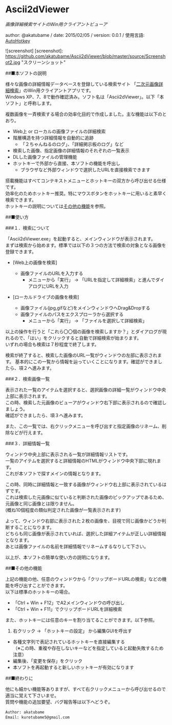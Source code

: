# Ascii2dViewer
*画像詳細検索サイトのWin用クライアントビューア*

author: @akatubame
/ date: 2015/02/05
/ version: 0.0.1
/ 使用言語: [AutoHotkey](http://ahkwiki.net/Top)

![screenshot]
[screenshot]: https://github.com/akatubame/Ascii2dViewer/blob/master/source/Screenshot2.jpg "スクリーンショット"

##■本ソフトの説明

様々な画像の詳細情報データベースを登録している検索サイト
「[二次元画像詳細検索](http://www.ascii2d.net/imagesearch)」のWin用クライアントアプリです。  
Windows XP、7、8で動作確認済み。ソフト名は「Ascii2dViewer」。以下「本ソフト」と呼称します。

複数画像を一斉検索する場合の効率化目的で作成しました。主な機能は以下のとおり。

- Web上 or ローカルの画像ファイルの詳細検索
- 階層構造を持つ詳細情報を自動的に追跡
    - 「２ちゃんねるのログ」、「詳細掲示板のログ」など
- 検索した画像、指定画像の詳細情報のそれぞれの一覧表示
- DLした画像ファイルの管理機能
- ホットキーで外部から直接、本ソフトの機能を呼出し
    - ブラウザなど外部ウィンドウで選択したURLを直接検索できます

搭載機能はすべてコンテキストメニューとホットキーの双方から呼び出せる仕様です。  
効率化のためホットキー推奨。特にマウスボタンをホットキーに用いると素早く検索できます。  
ホットキーの説明については[その他の機能](#other)を参照。

##■使い方

###１．検索について

「Ascii2dViewer.exe」を起動すると、メインウィンドウが表示されます。  
まずは検索から始めます。標準では以下の３つの方法で検索の対象となる画像を登録できます。

- [Web上の画像を検索]  
    - 画像ファイルのURLを入力する
        - メニューから「実行」 → 「URLを指定して詳細検索」と進んでダイアログにURLを入力

- [ローカルドライブの画像を検索]  
    - 画像ファイル(jpg,gifなど)をメインウィンドウへDrag&Dropする  
    - 画像ファイルのパスをエクスプローラから選択する
        - メニューから「実行」 → 「ファイルを選択して詳細検索」
	
以上の操作を行うと「これら〇〇個の画像を検索しますか？」とダイアログが現れるので、「はい」をクリックすると自動で詳細検索が始まります。  
いずれの場合も検索は７秒程度で終了します。  

検索が終了すると、検索した画像のURL一覧がウィンドウの左部に表示されます。
基本的にこの一覧から情報を辿っていくことになります。確認ができましたら、項２へ進みます。

###２．検索画像一覧

表示された一覧のアイテムを選択すると、選択画像の詳細一覧がウィンドウ中央上部に表示されます。  
この時、検索した元画像のビューアがウィンドウ右下部に表示されるので確認しましょう。  
確認ができましたら、項３へ進みます。

また、この一覧では、右クリックメニューを呼び出すと指定画像のリネーム、削除などが行えます。

###３．詳細情報一覧

ウィンドウ中央上部に表示される一覧が詳細情報リストです。  
一覧のアイテムを選択すると詳細情報のHTMLがウィンドウ中央下部に現れます。  
これが本ソフトで探すメインの情報となります。  

この時、同時に詳細情報と一致する画像がウィンドウ右上部に表示されているはずです。  
これは検索した元画像に似ていると判断された画像のピックアップであるため、元画像と同じ画像とは限りません。  
(概ね10個程度の類似判定された画像が一覧表示されます)  

よって、ウィンドウ右部に表示された２枚の画像を、目視で同じ画像かどうか判断することになります。  
どちらも同じ画像が表示されていれば、選択した詳細アイテムが正しい詳細情報となります。  
あとは画像ファイルの名前を詳細情報でリネームするなりして下さい。

以上が、本ソフトの簡単な使い方の説明になります。


##■その他の機能
<a name ="other">

上記の機能の他、任意のウィンドウから「クリップボードURLの検索」などの機能を呼び出すことができます。  
以下は標準のホットキーの場合。

- 「Ctrl + Win + F12」でA2メインウィンドウの呼び出し
- 「Ctrl + Win + F11」でクリップボードURLを詳細検索

また、ホットキーには任意のキーを割り当てることができます。以下参照。

1. 右クリック → 「ホットキーの設定」 から編集GUIを呼出す
* 各種文字列で表記されているホットキーを直接編集する  
	（※この時、重複や存在しないキーなどを指定していると起動失敗するため注意）
* 編集後、「変更を保存」をクリック
* 本ソフトを再起動すると新しいホットキーが有効になります

##■終わりに  

他にも細かい機能等ありますが、すべて右クリックメニューから呼び出せるので適当に覚えて下さいませ。  
質問や機能の追加要望、バグ報告等は以下へどうぞ。

	Author: akatubame  
	Email: kurotubame5@gmail.com
